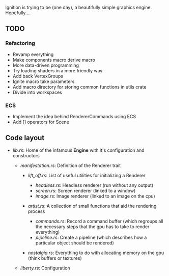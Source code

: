 Ignition is trying to be (one day), a beautifully simple graphics engine. Hopefully....

## TODO

### Refactoring
- Revamp everything
- Make components macro derive macro
- More data-driven programming
- Try loading shaders in a more friendly way
- Add back VertexGroups
- Ignite macro take parameters
- Add macro directory for storing common functions in utils crate
- Divide into workspaces

### ECS
- Implement the idea behind RendererCommands using ECS
- Add [] operators for Scene
 
## Code layout
- *lib.rs*: Home of the infamous **Engine** with it's configuration and constructors
  - *manifestation.rs*: Definition of the Renderer trait
    - *lift_off.rs*: List of useful utilities for initializing a Renderer
      - *headless.rs*: Headless renderer (run without any output)
      - *screen.rs*: Screen renderer (linked to a window)
      - *image.rs*: Image renderer (linked to an image on the cpu)

    - *artist.rs*: A collection of small functions that aid the rendering process
      - *commands.rs*: Record a command buffer (which regroups all the necessary steps that the gpu has to take to render everything)
      - *pipeline.rs*: Create a pipeline (which describes how a particular object should be rendered)

    - *nostalgia.rs*: Everything to do with allocating memory on the gpu (think buffers or textures)

  - *liberty.rs*: Configuration